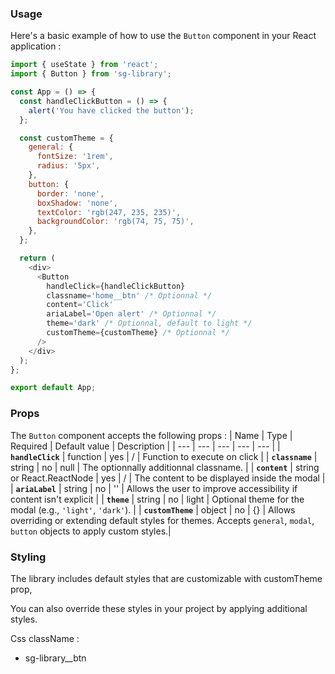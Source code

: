 ### Usage

Here's a basic example of how to use the `Button` component in your React application :

```javascript
import { useState } from 'react';
import { Button } from 'sg-library';

const App = () => {
  const handleClickButton = () => {
    alert('You have clicked the button');
  };

  const customTheme = {
    general: {
      fontSize: '1rem',
      radius: '5px',
    },
    button: {
      border: 'none',
      boxShadow: 'none',
      textColor: 'rgb(247, 235, 235)',
      backgroundColor: 'rgb(74, 75, 75)',
    },
  };

  return (
    <div>
      <Button
        handleClick={handleClickButton}
        classname='home__btn' /* Optionnal */
        content='Click'
        ariaLabel='Open alert' /* Optionnal */
        theme='dark' /* Optionnal, default to light */
        customTheme={customTheme} /* Optionnal */
      />
    </div>
  );
};

export default App;
```

### Props

The `Button` component accepts the following props :
| Name | Type | Required | Default value | Description |
| --- | --- | --- | --- | --- |
| **`handleClick`** | function | yes | / | Function to execute on click |
| **`classname`** | string | no | null | The optionnally additionnal classname. |
| **`content`** | string or React.ReactNode | yes | / | The content to be displayed inside the modal |
| **`ariaLabel`** | string | no | '' | Allows the user to improve accessibility if content isn't explicit |
| **`theme`** | string | no | light | Optional theme for the modal (e.g., `'light'`, `'dark'`). |
| **`customTheme`** | object | no | {} | Allows overriding or extending default styles for themes. Accepts `general`, `modal`, `button` objects to apply custom styles.|

### Styling

The library includes default styles that are customizable with customTheme prop,

You can also override these styles in your project by applying additional styles.

Css className :

- sg-library\_\_btn

<!-- Light theme :
![Light theme screenshot](./src/assets/lightTheme.png)
Dark theme :
![Dark theme screenshot](./src/assets/darkTheme.png) -->
